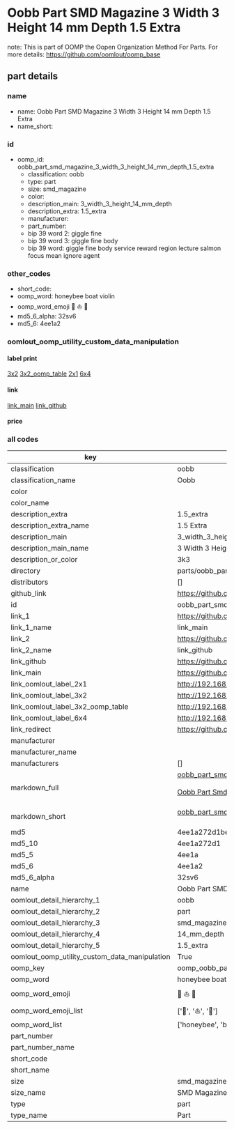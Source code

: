 # Oobb Part SMD Magazine 3 Width 3 Height 14 mm Depth 1.5 Extra  

note: This is part of OOMP the Oopen Organization Method For Parts. For more details: https://github.com/oomlout/oomp_base

##  part details
  







### name
* name: Oobb Part SMD Magazine 3 Width 3 Height 14 mm Depth 1.5 Extra
* name_short: 
### id
* oomp_id: oobb_part_smd_magazine_3_width_3_height_14_mm_depth_1.5_extra
  * classification: oobb
  * type: part
  * size: smd_magazine
  * color: 
  * description_main: 3_width_3_height_14_mm_depth
  * description_extra: 1.5_extra
  * manufacturer: 
  * part_number: 
  * bip 39 word 2: giggle fine
  * bip 39 word 3: giggle fine body
  * bip 39 word: giggle fine body service reward region lecture salmon focus mean ignore agent

### other_codes
* short_code: 
* oomp_word: honeybee boat violin
* oomp_word_emoji :honeybee: :boat: :violin:
* md5_6_alpha: 32sv6
* md5_6: 4ee1a2






### oomlout_oomp_utility_custom_data_manipulation
#### label print
[3x2](http://192.168.1.245:1112/?label=oomp%2032sv6)
[3x2_oomp_table](http://192.168.1.108:1112/?label=oomp%2032sv6)
[2x1](http://192.168.1.242:1112/?label=oomp%2032sv6)
[6x4](http://192.168.1.55:1112/?label=oomp%2032sv6)    

#### link

[link_main](https://github.com/oomlout/oomlout_oomp_version_1_messy/tree/main/parts/oobb_part_smd_magazine_3_width_3_height_14_mm_depth_1.5_extra) [link_github](https://github.com/oomlout/oomlout_oomp_version_1_messy/tree/main/parts/oobb_part_smd_magazine_3_width_3_height_14_mm_depth_1.5_extra)                             

#### price







### all codes 
| key | value |  
| --- | --- |  
| classification | oobb |  
| classification_name | Oobb |  
| color |  |  
| color_name |  |  
| description_extra | 1.5_extra |  
| description_extra_name | 1.5 Extra |  
| description_main | 3_width_3_height_14_mm_depth |  
| description_main_name | 3 Width 3 Height 14 mm Depth |  
| description_or_color | 3k3 |  
| directory | parts/oobb_part_smd_magazine_3_width_3_height_14_mm_depth_1.5_extra |  
| distributors | [] |  
| github_link | https://github.com/oomlout/oomlout_oomp_part_src/tree/main/parts/oobb_part_smd_magazine_3_width_3_height_14_mm_depth_1.5_extra |  
| id | oobb_part_smd_magazine_3_width_3_height_14_mm_depth_1.5_extra |  
| link_1 | https://github.com/oomlout/oomlout_oomp_version_1_messy/tree/main/parts/oobb_part_smd_magazine_3_width_3_height_14_mm_depth_1.5_extra |  
| link_1_name | link_main |  
| link_2 | https://github.com/oomlout/oomlout_oomp_version_1_messy/tree/main/parts/oobb_part_smd_magazine_3_width_3_height_14_mm_depth_1.5_extra |  
| link_2_name | link_github |  
| link_github | https://github.com/oomlout/oomlout_oomp_version_1_messy/tree/main/parts/oobb_part_smd_magazine_3_width_3_height_14_mm_depth_1.5_extra |  
| link_main | https://github.com/oomlout/oomlout_oomp_version_1_messy/tree/main/parts/oobb_part_smd_magazine_3_width_3_height_14_mm_depth_1.5_extra |  
| link_oomlout_label_2x1 | http://192.168.1.242:1112/?label=oomp%2032sv6 |  
| link_oomlout_label_3x2 | http://192.168.1.245:1112/?label=oomp%2032sv6 |  
| link_oomlout_label_3x2_oomp_table | http://192.168.1.108:1112/?label=oomp%2032sv6 |  
| link_oomlout_label_6x4 | http://192.168.1.55:1112/?label=oomp%2032sv6 |  
| link_redirect | https://github.com/oomlout/oomlout_oomp_version_1_messy/tree/main/parts/oobb_part_smd_magazine_3_width_3_height_14_mm_depth_1.5_extra |  
| manufacturer |  |  
| manufacturer_name |  |  
| manufacturers | [] |  
| markdown_full | [oobb_part_smd_magazine_3_width_3_height_14_mm_depth_1.5_extra](none)<br>[](none)<br>[Oobb Part Smd Magazine 3 Width 3 Height 14 Mm Depth 1.5 Extra](none)<br><br> |  
| markdown_short | [oobb_part_smd_magazine_3_width_3_height_14_mm_depth_1.5_extra](none)<br><br> |  
| md5 | 4ee1a272d1be6fe2d25c5c4231d5b30f |  
| md5_10 | 4ee1a272d1 |  
| md5_5 | 4ee1a |  
| md5_6 | 4ee1a2 |  
| md5_6_alpha | 32sv6 |  
| name | Oobb Part SMD Magazine 3 Width 3 Height 14 mm Depth 1.5 Extra |  
| oomlout_detail_hierarchy_1 | oobb |  
| oomlout_detail_hierarchy_2 | part |  
| oomlout_detail_hierarchy_3 | smd_magazine |  
| oomlout_detail_hierarchy_4 | 14_mm_depth |  
| oomlout_detail_hierarchy_5 | 1.5_extra |  
| oomlout_oomp_utility_custom_data_manipulation | True |  
| oomp_key | oomp_oobb_part_smd_magazine_3_width_3_height_14_mm_depth_1.5_extra |  
| oomp_word | honeybee boat violin |  
| oomp_word_emoji | :honeybee: :boat: :violin: |  
| oomp_word_emoji_list | [':honeybee:', ':boat:', ':violin:'] |  
| oomp_word_list | ['honeybee', 'boat', 'violin'] |  
| part_number |  |  
| part_number_name |  |  
| short_code |  |  
| short_name |  |  
| size | smd_magazine |  
| size_name | SMD Magazine |  
| type | part |  
| type_name | Part |  
